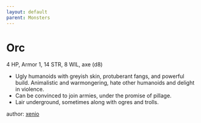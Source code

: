 ```yaml
---
layout: default
parent: Monsters
---
```

# Orc
4 HP, Armor 1, 14 STR, 8 WIL, axe (d8)
- Ugly humanoids with greyish skin, protuberant fangs, and powerful build. Animalistic and warmongering, hate other humanoids and delight in violence.
- Can be convinced to join armies, under the promise of pillage.
- Lair underground, sometimes along with ogres and trolls.

author: [xenio](https://xenioinabottle.blogspot.com)
